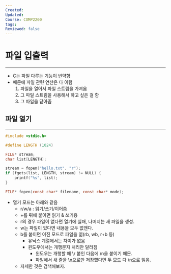 ```yaml
---
Created: 
Updated: 
Course: COMP2200
tags: 
Reviewed: false
---
```

# 파일 입출력
---
- C는 파일 다루는 기능이 빈약함
- 때문에 파일 관련 연산은 다 이럼
	1. 파일을 열어서 파일 스트림을 가져옴
	2. 그 파일 스트림을 사용해서 하고 싶은 걸 함
	3. 그 파일을 닫아줌

## 파일 열기
---
```c
#include <stdio.h>

#define LENGTH (1024)

FILE* stream;
char list[LENGTH];

stream = fopen("hello.txt", "r");
if (fgets(list, LENGTH, stream) != NULL) {
	printf("%s", list);
}
```

```c
FILE* fopen(const char* filename, const char* mode);
```
- 열기 모드는 아래와 같음
	- r/w/a : 읽기/쓰기/이어씀
	- +를 뒤에 붙이면 읽기 & 쓰기용
	- r의 경우 파일이 없다면 열기에 실패, 나머지는 새 파일을 생성.
	- w는 파일이 있다면 내용을 모두 없앤다.
	- b를 붙이면 이진 모드로 파일을 엶(rb, wb, r+b 등)
		- 유닉스 계열에서는 차이가 없음
		- 윈도우에서는 개행문자 처리만 달라짐
			- 윈도우는 개행할 때 \\r 붙인 다음에 \\n을 붙이기 때문.
			- 파일에서 새 줄을 \\n으로만 저장했다면 두 모드 다 \\n으로 읽음.
	- 자세한 것은 검색해보자.

